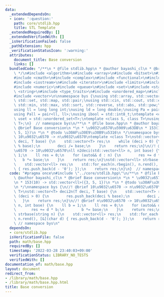 ```yaml
---
data:
  _extendedDependsOn:
  - icon: ':question:'
    path: core/stdlib.hpp
    title: STL Template
  _extendedRequiredBy: []
  _extendedVerifiedWith: []
  _isVerificationFailed: false
  _pathExtension: hpp
  _verificationStatusIcon: ':warning:'
  attributes:
    document_title: Base conversion
    links: []
  bundledCode: "/**\n * @file stdlib.hpp\n * @author bayashi_cl\n * @brief STL Template\n\
    \ */\n#include <algorithm>\n#include <array>\n#include <bitset>\n#include <cassert>\n\
    #include <cmath>\n#include <complex>\n#include <functional>\n#include <iomanip>\n\
    #include <iostream>\n#include <iterator>\n#include <limits>\n#include <map>\n\
    #include <numeric>\n#include <queue>\n#include <set>\n#include <stack>\n#include\
    \ <string>\n#include <type_traits>\n#include <unordered_map>\n#include <unordered_set>\n\
    #include <vector>\n\nnamespace bys {\nusing std::array, std::vector, std::string,\
    \ std::set, std::map, std::pair;\nusing std::cin, std::cout, std::endl;\nusing\
    \ std::min, std::max, std::sort, std::reverse, std::abs, std::pow;\n\n// alias\n\
    using ll = long long int;\nusing ld = long double;\nusing Pa = pair<int, int>;\n\
    using Pall = pair<ll, ll>;\nusing ibool = std::int8_t;\ntemplate <class T>\nusing\
    \ uset = std::unordered_set<T>;\ntemplate <class S, class T>\nusing umap = std::unordered_map<S,\
    \ T>;\n}  // namespace bys\n/**\n * @file base.hpp\n * @author bayashi_cl\n *\
    \ @brief Base conversion\n *\n * \u9032\u6570\u5909\u63DB\n * 153(10) -> std::vector<ll>({3,\
    \ 5, 1})\n *\n * @todo \u30AF\u30E9\u30B9\u5316\n */\nnamespace bys {\n//! @brief\
    \ 10\u9032\u6570 -> n\u9032\u6570\ntemplate <class T>\nstd::vector<T> deci2n(T\
    \ deci, T base) {\n    std::vector<T> res;\n    while (deci > 0) {\n        res.push_back(deci\
    \ % base);\n        deci /= base;\n    }\n    return res;\n}\n//! @brief n\u9032\
    \u6570 -> 10\u9032\u6570\nll n2deci(std::vector<ll> n, int base) {\n    ll b =\
    \ 1;\n    ll res = 0;\n    for (auto&& d : n) {\n        res += d * b;\n     \
    \   b *= base;\n    }\n    return res;\n}\nstd::vector<ll> strbase(string n) {\n\
    \    std::vector<ll> res;\n    std::for_each(n.rbegin(), n.rend(), [&](char d)\
    \ { res.push_back(d - '0'); });\n    return res;\n}\n}  // namespace bys\n"
  code: "#pragma once\n#include \"../core/stdlib.hpp\"\n/**\n * @file base.hpp\n *\
    \ @author bayashi_cl\n * @brief Base conversion\n *\n * \u9032\u6570\u5909\u63DB\
    \n * 153(10) -> std::vector<ll>({3, 5, 1})\n *\n * @todo \u30AF\u30E9\u30B9\u5316\
    \n */\nnamespace bys {\n//! @brief 10\u9032\u6570 -> n\u9032\u6570\ntemplate <class\
    \ T>\nstd::vector<T> deci2n(T deci, T base) {\n    std::vector<T> res;\n    while\
    \ (deci > 0) {\n        res.push_back(deci % base);\n        deci /= base;\n \
    \   }\n    return res;\n}\n//! @brief n\u9032\u6570 -> 10\u9032\u6570\nll n2deci(std::vector<ll>\
    \ n, int base) {\n    ll b = 1;\n    ll res = 0;\n    for (auto&& d : n) {\n \
    \       res += d * b;\n        b *= base;\n    }\n    return res;\n}\nstd::vector<ll>\
    \ strbase(string n) {\n    std::vector<ll> res;\n    std::for_each(n.rbegin(),\
    \ n.rend(), [&](char d) { res.push_back(d - '0'); });\n    return res;\n}\n} \
    \ // namespace bys\n"
  dependsOn:
  - core/stdlib.hpp
  isVerificationFile: false
  path: math/base.hpp
  requiredBy: []
  timestamp: '2022-03-28 23:40:03+09:00'
  verificationStatus: LIBRARY_NO_TESTS
  verifiedWith: []
documentation_of: math/base.hpp
layout: document
redirect_from:
- /library/math/base.hpp
- /library/math/base.hpp.html
title: Base conversion
---
```

